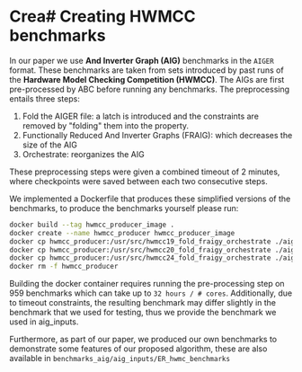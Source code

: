 # Crea# Creating HWMCC benchmarks

In our paper we use **And Inverter Graph (AIG)** benchmarks in the `AIGER` format. These benchmarks are taken from sets introduced by past runs of the **Hardware Model Checking Competition (HWMCC)**. The AIGs are first pre-processed by ABC before running any benchmarks. The preprocessing entails three steps:

1. Fold the AIGER file: a latch is introduced and the constraints are removed by "folding" them into the property.
2. Functionally Reduced And Inverter Graphs (FRAIG): which decreases the size of the AIG
3. Orchestrate: reorganizes the AIG

These preprocessing steps were given a combined timeout of 2 minutes, where checkpoints were saved between each two consecutive steps.

We implemented a Dockerfile that produces these simplified versions of the benchmarks, to produce the benchmarks yourself please run:
```bash
docker build --tag hwmcc_producer_image . 
docker create --name hwmcc_producer hwmcc_producer_image
docker cp hwmcc_producer:/usr/src/hwmcc19_fold_fraigy_orchestrate ./aig_inputs/hwmcc19_fold_fraigy_orchestrate
docker cp hwmcc_producer:/usr/src/hwmcc20_fold_fraigy_orchestrate ./aig_inputs/hwmcc20_fold_fraigy_orchestrate
docker cp hwmcc_producer:/usr/src/hwmcc24_fold_fraigy_orchestrate ./aig_inputs/hwmcc24_fold_fraigy_orchestrate
docker rm -f hwmcc_producer
```

Building the docker container requires running the pre-processing step on 959 benchmarks which can take up to `32 hours / # cores`. Additionally, due to timeout constraints, the resulting benchmark may differ slightly in the benchmark that we used for testing, thus we provide the benchmark we used in aig_inputs.

Furthermore, as part of our paper, we produced our own benchmarks to demonstrate some features of our proposed algorithm, these are also available in `benchmarks_aig/aig_inputs/ER_hwmc_benchmarks`